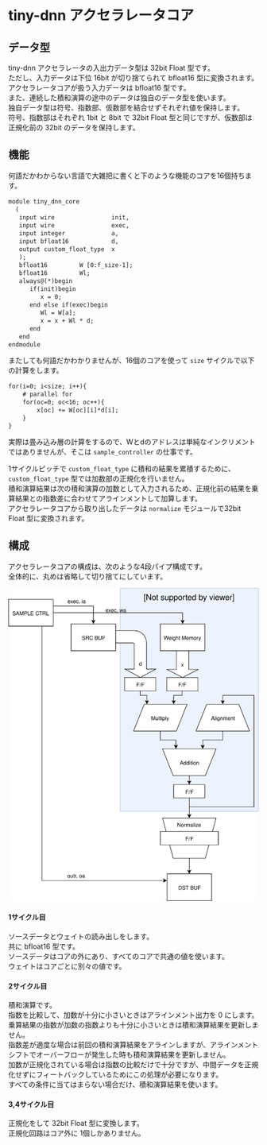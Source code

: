 # tiny-dnn アクセラレータコア

## データ型

tiny-dnn アクセラレータの入出力データ型は 32bit Float 型です。  
ただし、入力データは下位 16bit が切り捨てられて bfloat16 型に変換されます。  
アクセラレータコアが扱う入力データは bfloat16 型です。  
また、連続した積和演算の途中のデータは独自のデータ型を使います。  
独自データ型は符号、指数部、仮数部を結合せずそれぞれ値を保持します。  
符号、指数部はそれぞれ 1bit と 8bit で 32bit Float 型と同じですが、仮数部は正規化前の 32bit のデータを保持します。

## 機能

何語だかわからない言語で大雑把に書くと下のような機能のコアを16個持ちます。

```
module tiny_dnn_core
  (
   input wire                init,
   input wire                exec,
   input integer             a,
   input bfloat16            d,
   output custom_float_type  x
   );
   bfloat16         W [0:f_size-1];
   bfloat16         Wl;
   always@(*)begin
      if(init)begin
         x = 0;
      end else if(exec)begin
         Wl = W[a];
         x = x + Wl * d;
      end
   end
endmodule
```

またしても何語だかわかりませんが、16個のコアを使って ```size``` サイクルで以下の計算をします。

```
for(i=0; i<size; i++){
	# parallel for
	for(oc=0; oc<16; oc++){
        x[oc] += W[oc][i]*d[i];
    }
}
```

実際は畳み込み層の計算をするので、Wとdのアドレスは単純なインクリメントではありませんが、そこは ```sample_controller``` の仕事です。

1サイクルピッチで ```custom_float_type``` に積和の結果を累積するために、```custom_float_type``` 型では加数部の正規化を行いません。  
積和演算結果は次の積和演算の加数として入力されるため、正規化前の結果を乗算結果との指数差に合わせてアラインメントして加算します。  
アクセラレータコアから取り出したデータは ```normalize``` モジュールで32bit Float 型に変換されます。

## 構成

アクセラレータコアの構成は、次のような4段パイプ構成です。  
全体的に、丸めは省略して切り捨てにしています。

![core](core.svg)

#### 1サイクル目

ソースデータとウェイトの読み出しをします。  
共に bfloat16 型です。  
ソースデータはコアの外にあり、すべてのコアで共通の値を使います。  
ウェイトはコアごとに別々の値です。

#### 2サイクル目

積和演算です。  
指数を比較して、加数が十分に小さいときはアラインメント出力を 0 にします。  
乗算結果の指数が加数の指数よりも十分に小さいときは積和演算結果を更新しません。  
指数差が適度な場合は前回の積和演算結果をアラインしますが、アラインメントシフトでオーバーフローが発生した時も積和演算結果を更新しません。  
加数が正規化されている場合は指数の比較だけで十分ですが、中間データを正規化せずにフィートバックしているためにこの処理が必要になります。  
すべての条件に当てはまらない場合だけ、積和演算結果を使います。

#### 3,4サイクル目

正規化をして 32bit Float 型に変換します。  
正規化回路はコア外に 1個しかありません。
